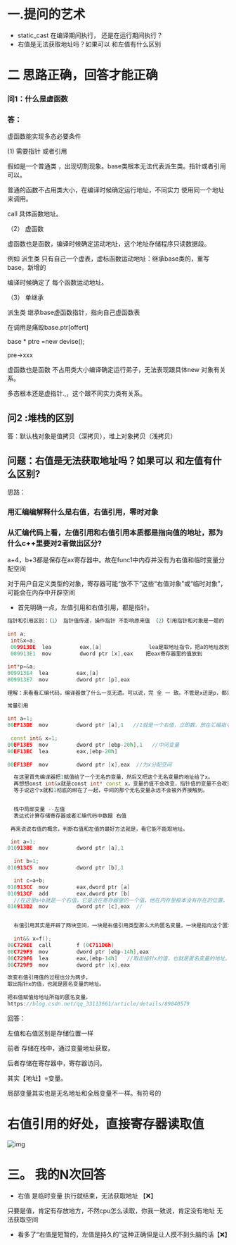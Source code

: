 #  一.提问的艺术





- static_cast 在编译期间执行， 还是在运行期间执行？
- 右值是无法获取地址吗？如果可以 和左值有什么区别



# 二 思路正确，回答才能正确



### 问1：什么是虚函数

### 答：

虚函数能实现多态必要条件

(1) 需要指针 或者引用

假如是一个普通类 ，出现切割现象。base类根本无法代表派生类。指针或者引用可以。

普通的函数不占用类大小，在编译时候确定运行地址，不同实力 使用同一个地址来调用。

call 具体函数地址。



（2） 虚函数



虚函数也是函数，编译时候确定运动地址，这个地址存储程序只读数据段。



例如 派生类 只有自己一个虚表，虚标函数运动地址：继承base类的，重写base，新增的

编译时候确定了 每个函数运动地址。

（3）  单继承



派生类 继承base虚函数指针，指向自己虚函数表

在调用是痛殴base.ptr[offert]



base * ptre =new devise();

pre->xxx





虚函数也是函数 不占用类大小编译确定运行弟子，无法表现跟具体new 对象有关系。

多态根本还是虚指针.,，这个跟不同实力类有关系。





## 问2 :堆栈的区别

答：默认栈对象是值拷贝（深拷贝），堆上对象拷贝（浅拷贝）



## 问题：右值是无法获取地址吗？如果可以 和左值有什么区别?



思路：

### 用汇编编解释什么是右值，右值引用，零时对象

### 从汇编代码上看，左值引用和右值引用本质都是指向值的地址，那为什么c++里要对2者做出区分?



a+4，b+3都是保存在ax寄存器中。故在func1中内存并没有为右值和临时变量分配空间



对于用户自定义类型的对象，寄存器可能“放不下”这些“右值对象”或“临时对象”，可能会在内存中开辟空间





- 首先明确一点，左值引用和右值引用，都是指针。

~~~c++
指针和引用区别：（1） 指针值传递，操作指针 不影响原来值 （2）引用指针和对象是一题的
  
int a;
 int&x=a;
 009913DE  lea         eax,[a]               lea是取地址指令，把a的地址放到eax寄存器里
 009913E1  mov         dword ptr [x],eax    把eax寄存器里的值放到
   
int*p=&a;
009913E4  lea         eax,[a]  
009913E7  mov         dword ptr [p],eax 
  
理解：来看看汇编代码，编译器做了什么一览无遗。可以说，完 全 一 致。不管是x还是p，都只不过是一个指向a的指针罢了。

常量引用
  
int a=1;
00EF13DE  mov         dword ptr [a],1   //1就是一个右值，立即数，放在汇编指令中。
 
 const int& x=1;
00EF13E5  mov         dword ptr [ebp-20h],1   //中间变量
00EF13EC  lea         eax,[ebp-20h]  
  
00EF13EF  mov         dword ptr [x],eax  //为x分配空间

  在这里首先编译器把1赋值给了一个无名的变量，然后又把这个无名变量的地址给了x。
  再想想onst int&x就是const int* const x，变量的值不会改变，指针值的变量不会改变，
  等于说这个x就和1彻底的绑在了一起，中间的那个无名变量永远不会被外界接触到。


  栈中局部变量 --左值
  表达式计算存储寄存器或者汇编代码中数据 右值
  
 再来说说右值的概念，判断右值和左值的最好方法就是，看它能不能取地址。

 int a=1;
010913BE  mov         dword ptr [a],1  
 
  int b=1;
010913C5  mov         dword ptr [b],1  

  int c=a+b;
010913CC  mov         eax,dword ptr [a]  
010913CF  add         eax,dword ptr [b]   
  //在这里a+b就是一个右值，它是活在寄存器里的一个值，他在内存里根本没有存在的位置，你无法对它取地址，这就是个右值
010913D2  mov         dword ptr [c],eax  //


  右值引用其实是开辟了两块空间，一块是右值引用类型那么大的匿名变量，一块是指向这个匿名变量的指
 
  int&& x=f();
00C729EE  call        f (0C711D6h)  
00C729F3  mov         dword ptr [ebp-14h],eax  
00C729F6  lea         eax,[ebp-14h]   //取出指针x的值，也就是匿名变量的地址。
00C729F9  mov         dword ptr [x],eax  

改变右值引用值的过程也分为两步，
取出指针x的值，也就是匿名变量的地址。
  
把右值赋值给地址所指的匿名变量。
https://blog.csdn.net/qq_33113661/article/details/89040579

~~~





回答：



左值和右值区别是存储位置一样

前者 存储在栈中，通过变量地址获取，

后者存储在寄存器中，寄存器访问。

其实【地址】=变量。

局部变量其实也是无名地址和全局变量不一样。有符号的



# 右值引用的好处，直接寄存器读取值



![img](https://oscimg.oschina.net/oscnet/be8fadfe9942317e581a5158e31d0a2f0af.jpg)

# 三。 我的N次回答



- 右值 是临时变量 执行就结束，无法获取地址 【❌】

只要是值，肯定有存放地方，不然cpu怎么读取，你我一致说，肯定没有地址 无法获取空间

- 看多了“右值是短暂的，左值是持久的”这种正确但是让人摸不到头脑的话【❌】